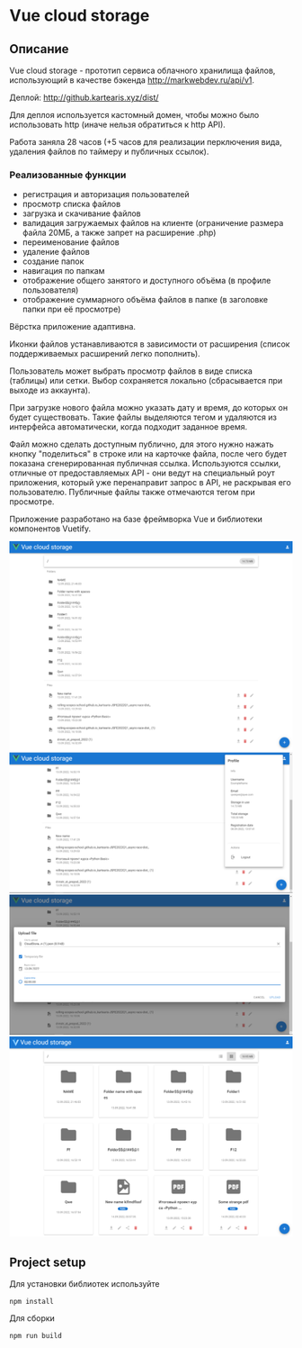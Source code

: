 # Vue cloud storage

## Описание

Vue cloud storage - прототип сервиса облачного 
хранилища файлов, использующий в качестве бэкенда http://markwebdev.ru/api/v1.

Деплой: http://github.kartearis.xyz/dist/

Для деплоя используется кастомный домен, чтобы можно было использовать http
(иначе нельзя обратиться к http API).

Работа заняла 28 часов (+5 часов для реализации перключения вида, удаления файлов по таймеру и публичных ссылок).

### Реализованные функции

- регистрация и авторизация пользователей
- просмотр списка файлов
- загрузка и скачивание файлов
- валидация загружаемых файлов на клиенте 
(ограничение размера файла 20МБ, а также запрет на расширение .php)
- переименование файлов
- удаление файлов
- создание папок
- навигация по папкам
- отображение общего занятого и доступного объёма 
(в профиле пользователя)
- отображение суммарного объёма файлов в папке
(в заголовке папки при её просмотре)

Вёрстка приложение адаптивна.

Иконки файлов устанавливаются в зависимости от расширения 
(список поддерживаемых расширений легко пополнить).

Пользователь может выбрать просмотр файлов в виде списка (таблицы) или сетки. Выбор сохраняется локально
(сбрасывается при выходе из аккаунта).

При загрузке нового файла можно указать дату и время, 
до которых он будет существовать. Такие файлы выделяются тегом и удаляются из интерфейса
автоматически, когда подходит заданное время.

Файл можно сделать доступным публично, для этого нужно нажать кнопку "поделиться" в строке
или на карточке файла, после чего будет показана сгенерированная публичная ссылка. Используются
ссылки, отличные от предоставляемых API - они ведут на специальный роут приложения, который
уже перенаправит запрос в API, не раскрывая его пользователю. Публичные файлы также отмечаются
тегом при просмотре.

Приложение разработано на базе фреймворка Vue и библиотеки компонентов Vuetify.

![](docs/img.png)
![](docs/img1.png)
![](docs/img2.png)
![](docs/img3.png)

## Project setup

Для установки библиотек используйте
```
npm install
```

Для сборки
```
npm run build
```
